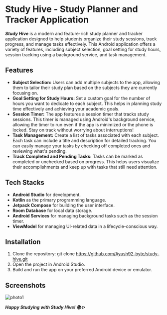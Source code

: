 # Study Hive - Study Planner and Tracker Application
***Study Hive*** is a modern and feature-rich study planner and tracker application designed to help students organize their study sessions, track progress, and manage tasks effectively. This Android application offers a variety of features, including subject selection, goal setting for study hours, session tracking using a background service, and task management.
## Features
- **Subject Selection:** Users can add multiple subjects to the app, allowing them to tailor their study plan based on the subjects they are currently focusing on.
- **Goal Setting for Study Hours:** Set a custom goal for the number of hours you want to dedicate to each subject. This helps in planning study time effectively and achieving your academic goals.
- **Session Timer:** The app features a session timer that tracks study sessions. This timer is managed using Android's background service, allowing the timer to run even if the app is minimized or the phone is locked. Stay on track without worrying about interruptions!
- **Task Management:** Create a list of tasks associated with each subject. Each task can include a title and description for detailed tracking. You can easily manage your tasks by checking off completed ones and reviewing what's pending.
- **Track Completed and Pending Tasks:** Tasks can be marked as completed or unchecked based on progress. This helps users visualize their accomplishments and keep up with tasks that still need attention.
## Tech Stacks 
- **Android Studio** for development.
- **Kotlin** as the primary programming language.
- **Jetpack Compose** for building the user interface.
- **Room Database** for local data storage.
- **Android Services** for managing background tasks such as the session timer.
- **ViewModel** for managing UI-related data in a lifecycle-conscious way.
## Installation 
1. Clone the repository:
   git clone https://github.com/Ayush92-byte/study-hive.git
2. Open the project in Android Studio.
3. Build and run the app on your preferred Android device or emulator.
## Screenshots
![photo1](https://github.com/user-attachments/assets/b98c89af-06c1-4a72-85e6-7fdbabf0f14f)


***Happy Studying with Study Hive! 📚✨***


